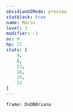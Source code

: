 ```yaml
---
obsidianUIMode: preview
statblock: true
name: Marin
level: 3
modifier: -1
ac: 9
hp: 21
stats: [
	9,
	8,
	13,
	16,
	14,
	13
]
---
```

```custom-frames
frame: DnDBBriana
```
